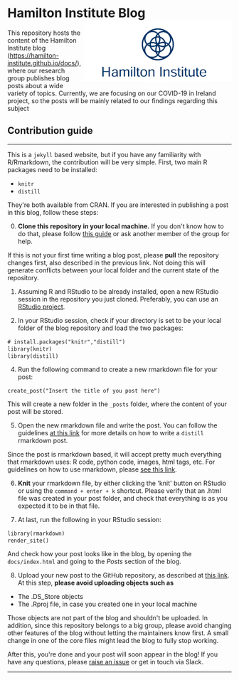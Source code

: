 # Hamilton Institute Blog <img src='img/logo2.png' align="right" height="139" />

This repository hosts the content of the Hamilton Institute blog 
(https://hamilton-institute.github.io/docs/), where our research group publishes blog
posts about a wide variety of topics. Currently, we are focusing
on our COVID-19 in Ireland project, so the posts will be mainly related
to our findings regarding this subject



## Contribution guide
------------------------------------------------------------------------
  
  This is a `jekyll` based website, but if you have any familiarity with
R/Rmarkdown, the contribution will be very simple. First, two main R packages 
need to be installed:
  
  * `knitr`
* `distill`

They're both available from CRAN. If you are interested in publishing a 
post in this blog, follow these steps:


0) **Clone this repository in your local machine.** If you don't
know how to do that, please follow [this guide](https://brunaw.com/slides/git-workshop/git-workshop.html) or ask
another member of the group for help. 


If this is not your first time writing a blog post, please
**pull** the repository changes first, also described in the
previous link. Not doing this will generate conflicts between 
your local folder and the current state of the repository. 

1) Assuming R and RStudio to be already installed, open a new RStudio 
session in the repository you just cloned. Preferably, you can use
an [RStudio project](https://support.rstudio.com/hc/en-us/articles/200526207-Using-Projects). 


2) In your RStudio session, check if your directory is set to be 
your local folder of the blog repository and load the two packages: 
  
  ```
# install.packages("knitr","distill")
library(knitr)
library(distill)
```

4) Run the following command to create a new rmarkdown file
for your post: 
  
  ```
create_post("Insert the title of you post here")
```

This will create a new folder in the `_posts` folder,
where the content of your post will be stored. 

5) Open the new rmarkdown file and write the post. You can follow
the guidelines [at this link](https://rstudio.github.io/distill/) 
for more details on how to write a `distill` rmarkdown post. 

Since the post is rmarkdown based, it will accept pretty much 
everything that rmarkdown uses: R code, python code, images, 
html tags, etc. For guidelines on how to use rmarkdown, please
[see this link](https://bookdown.org/yihui/rmarkdown/). 

6) **Knit** your rmarkdown file, by either clicking the 'knit' button on
RStudio or using the `command + enter + k` shortcut. Please verify
that an .html file was created in your post folder, and check
that everything is as you expected it to be in that file. 

7) At last, run the following in your RStudio session:
  
  ```
library(rmarkdown)
render_site()
```

And check how your post looks like in the blog, by opening 
the `docs/index.html` and going to the *Posts* section of the
blog. 

8) Upload your new post to the GitHub repository, as described at 
[this link](https://brunaw.com/slides/git-workshop/git-workshop.html). 
At this step, **please avoid uploading objects such as**
  
  - The .DS_Store objects
- The .Rproj file, in case you created one in your local machine

Those objects are not part of the blog and shouldn't be uploaded. 
In addition, since this repository belongs to a big group, 
please avoid changing other features
of the blog without letting the maintainers know first. A small
change in one of the core files might lead the blog to 
fully stop working.  

After this, you're done and your post will soon appear in the blog!
  If you have any questions, please [raise an issue](https://github.com/hamilton-institute/hamilton-institute.github.io/issues) or get in touch via Slack. 

------------------------------------------------------------------------
